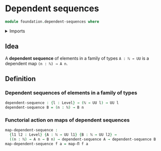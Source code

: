 # Dependent sequences

```agda
module foundation.dependent-sequences where
```

<details><summary>Imports</summary>

```agda
open import elementary-number-theory.natural-numbers

open import foundation.universe-levels

open import foundation-core.function-types
```

</details>

## Idea

A **dependent sequence** of elements in a family of types `A : ℕ → UU` is a
dependent map `(n : ℕ) → A n`.

## Definition

### Dependent sequences of elements in a family of types

```agda
dependent-sequence : {l : Level} → (ℕ → UU l) → UU l
dependent-sequence B = (n : ℕ) → B n
```

### Functorial action on maps of dependent sequences

```agda
map-dependent-sequence :
  {l1 l2 : Level} {A : ℕ → UU l1} {B : ℕ → UU l2} →
  ((n : ℕ) → A n → B n) → dependent-sequence A → dependent-sequence B
map-dependent-sequence f a = map-Π f a
```
